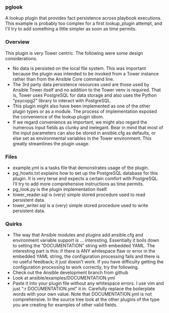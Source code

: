 ### pglook  
A lookup plugin that provides fact persistence across playbook executions.
This example is probably too complex for a first lookup_plugin attempt, and I'll try to add something a little simpler as soon as time permits.

### Overview
This plugin is very Tower centric.
The following were some design considerations.
* No data is persisted on the local file system. This was important because the plugin was intended to be invoked from a Tower instance rather than from the Ansible Core command line.
* The 3rd party data persistence resources used are those used by Ansible Tower itself and no addition to the Tower venv is required. That is, Tower uses PostgreSQL for data storage and also uses the Python “psycopg2” library to interact with PostgreSQL.
* This plugin might also have been implemented as one of the other plugin types or as a module.  The process of implementation exposed the convenience of the lookup plugin idiom. 
* If we regard convenience as important, we might also regard the numerous input fields as clunky and inelegant. Bear in mind that most of the input parameters can also be stored in ansible.cfg as defaults, or else set as environmental variables in the Tower environment. This greatly streamlines the plugin usage.


### Files
* example.yml is a tasks file that demonstrates usage of the plugin.
* pg_howto.txt explains how to set up the PostgreSQL database for this plugin. It is very terse and expects a certain comfort with PostgreSQL. I’ll try to add more comprehensive instructions as time permits.
* pg_look.py is the plugin implementation itself.
* tower_reader.sql is (very) simple stored procedure used to read persistent data.
* tower_writer.sql is a (very) simple stored procedure used to write persistent data.  

### Quirks
* The way that Ansible modules and plugins add ansible.cfg and environment variable support is … interesting. Essentially it boils down to setting the “DOCUMENTATION” string with embedded YAML. The interesting part is this: if there is ANY whitespace flaw or error in the embedded YAML string, the configuration processing fails and there is no useful feedback; it just doesn’t work. If you have difficulty getting the configuration processing to work correctly, try the following.
* Check out the Ansible development branch from github
* Look at ansible/examples/DOCUMENTATION.yml
* Paste it into your plugin file without any whitespace errors. I use vim and just “:r DOCUMENTATION.yml” it in. Carefully replace the boilerplate words with your own value. Note that DOCUMENTATION.yml is not comprehensive. In the source tree look at the other plugins of the type you are creating for examples of other valid fields.

